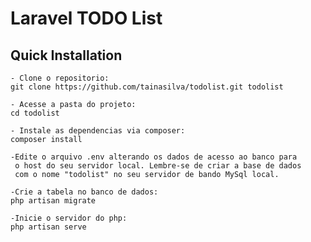 # Laravel TODO List

## Quick Installation

    - Clone o repositorio:
    git clone https://github.com/tainasilva/todolist.git todolist

    - Acesse a pasta do projeto:
    cd todolist

    - Instale as dependencias via composer:
    composer install
    
    -Edite o arquivo .env alterando os dados de acesso ao banco para
     o host do seu servidor local. Lembre-se de criar a base de dados 
     com o nome "todolist" no seu servidor de bando MySql local.

    -Crie a tabela no banco de dados:
    php artisan migrate

    -Inicie o servidor do php:
    php artisan serve
